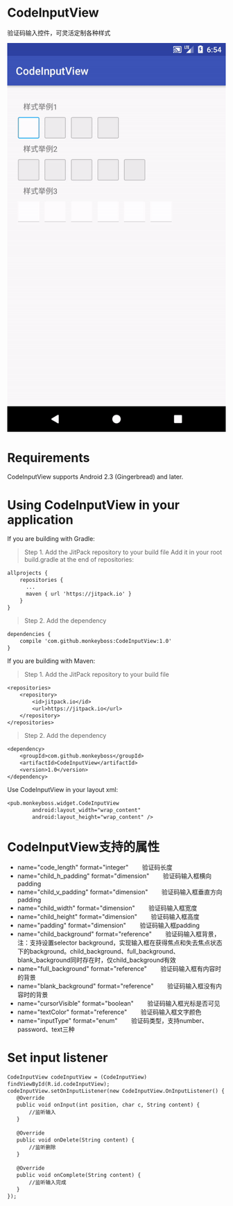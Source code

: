 # CodeInputView
验证码输入控件，可灵活定制各种样式

![Image of Yaktocat](https://github.com/monkeyboss/CodeInputView/blob/master/gif/1.0.gif)

# Requirements
CodeInputView supports Android 2.3 (Gingerbread) and later.

# Using CodeInputView in your application
If you are building with Gradle:
>Step 1. Add the JitPack repository to your build file
Add it in your root build.gradle at the end of repositories:
```
allprojects {
    repositories {
      ...
      maven { url 'https://jitpack.io' }
    }
}
```
>Step 2. Add the dependency
```
dependencies {
    compile 'com.github.monkeyboss:CodeInputView:1.0'
}
```
If you are building with Maven:
>Step 1. Add the JitPack repository to your build file
```
<repositories>
    <repository>
        <id>jitpack.io</id>
        <url>https://jitpack.io</url>
    </repository>
</repositories>
```
>Step 2. Add the dependency
```
<dependency>
    <groupId>com.github.monkeyboss</groupId>
    <artifactId>CodeInputView</artifactId>
    <version>1.0</version>
</dependency>
```
Use CodeInputView in your layout xml:
```
<pub.monkeyboss.widget.CodeInputView
        android:layout_width="wrap_content"
        android:layout_height="wrap_content" />
```
# CodeInputView支持的属性
 * name="code_length" format="integer"         验证码长度
 * name="child_h_padding" format="dimension"         验证码输入框横向padding
 * name="child_v_padding" format="dimension"         验证码输入框垂直方向padding
 * name="child_width" format="dimension"         验证码输入框宽度
 * name="child_height" format="dimension"         验证码输入框高度
 * name="padding" format="dimension"         验证码输入框padding
 * name="child_background" format="reference"         验证码输入框背景，注：支持设置selector background，实现输入框在获得焦点和失去焦点状态下的background。child_background、full_background、blank_background同时存在时，仅child_background有效
 * name="full_background" format="reference"         验证码输入框有内容时的背景
 * name="blank_background" format="reference"         验证码输入框没有内容时的背景
 * name="cursorVisible" format="boolean"         验证码输入框光标是否可见
 * name="textColor" format="reference"         验证码输入框文字颜色
 * name="inputType" format="enum"         验证码类型，支持number、password、text三种
 
 # Set input listener
 ```
CodeInputView codeInputView = (CodeInputView) findViewById(R.id.codeInputView);
codeInputView.setOnInputListener(new CodeInputView.OnInputListener() {
    @Override
    public void onInput(int position, char c, String content) {
        //监听输入
    }

    @Override
    public void onDelete(String content) {
        //监听删除
    }

    @Override
    public void onComplete(String content) {
        //监听输入完成
    }
});
 ```
